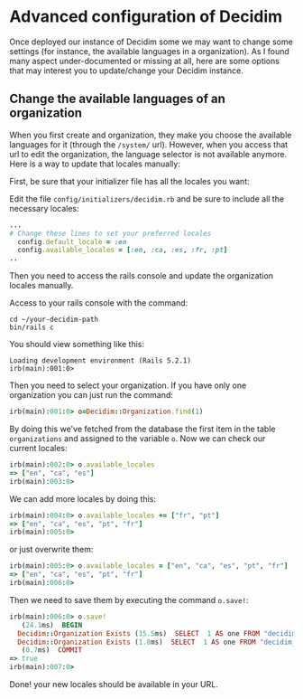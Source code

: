 Advanced configuration of Decidim
=================================

Once deployed our instance of Decidim some we may want to change some settings (for instance, the available languages in a organization). As I found many aspect under-documented or missing at all, here are some options that may interest you to update/change your Decidim instance.

Change the available languages of an organization
-------------------------------------------------

When you first create and organization, they make you choose the available languages for it (through the `/system/` url). However, when you access that url to edit the organization, the language selector is not available anymore. Here is a way to update that locales manually:

First, be sure that your initializer file has all the locales you want:

Edit the file `config/initializers/decidim.rb` and be sure to include all the necessary locales:

```ruby
...
# Change these lines to set your preferred locales
  config.default_locale = :en
  config.available_locales = [:en, :ca, :es, :fr, :pt]
..
```

Then you need to access the rails console and update the organization locales manually.

Access to your rails console with the command:

```
cd ~/your-decidim-path
bin/rails c
```

You should view something like this:

 ```
Loading development environment (Rails 5.2.1)
irb(main):001:0>
 ```

Then you need to select your organization. If you have only one organization you can just run the command:

```ruby
irb(main):001:0> o=Decidim::Organization.find(1)
```

By doing this we've fetched from the database the first item in the table `organizations` and assigned to the variable `o`. Now we can check our current locales:

```ruby
irb(main):002:0> o.available_locales
=> ["en", "ca", "es"]
irb(main):003:0>
```

We can add more locales by doing this:

```ruby
irb(main):004:0> o.available_locales += ["fr", "pt"]
=> ["en", "ca", "es", "pt", "fr"]
irb(main):005:0>
```

or just overwrite them:

```ruby
irb(main):005:0> o.available_locales = ["en", "ca", "es", "pt", "fr"]
=> ["en", "ca", "es", "pt", "fr"]
irb(main):006:0>
```

Then we need to save them by executing the command `o.save!`:

```ruby
irb(main):006:0> o.save!
   (24.1ms)  BEGIN
  Decidim::Organization Exists (15.5ms)  SELECT  1 AS one FROM "decidim_organizations" WHERE "decidim_organizations"."name" = $1 AND "decidim_organizations"."id" != $2 LIMIT $3  [["name", "Hayes LLC"], ["id", 1], ["LIMIT", 1]]
  Decidim::Organization Exists (1.8ms)  SELECT  1 AS one FROM "decidim_organizations" WHERE "decidim_organizations"."host" = $1 AND "decidim_organizations"."id" != $2 LIMIT $3  [["host", "localhost"], ["id", 1], ["LIMIT", 1]]
   (0.7ms)  COMMIT
=> true
irb(main):007:0>
```

Done! your new locales should be available in your URL.
